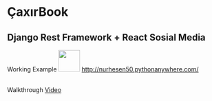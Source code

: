 <h1>ÇaxırBook</h1>
<h2>Django Rest Framework + React Sosial Media</h2>

Working Example <img width="50px" src="https://cdn-icons-png.flaticon.com/512/1150/1150626.png"/> <a href="http://nurhesen50.pythonanywhere.com/">http://nurhesen50.pythonanywhere.com/</a>

<br>
Walkthrough <a href="https://www.youtube.com/watch?v=vON92Vosf_M">Video</a>
